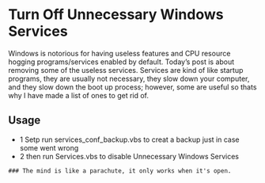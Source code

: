 # Turn Off Unnecessary Windows Services

Windows is notorious for having useless features and CPU resource hogging programs/services enabled by default.
Today’s post is about removing some of the useless services. 
Services are kind of like startup programs, they are usually not necessary, they slow down your computer,
and they slow down the boot up process; however, some are useful so thats why I have made a list of ones to get rid of.

## Usage
*  1 Setp run services_conf_backup.vbs to creat a backup just in case some went wrong
*  2 then run Services.vbs to disable Unnecessary Windows Services


```
### The mind is like a parachute, it only works when it's open.
```
